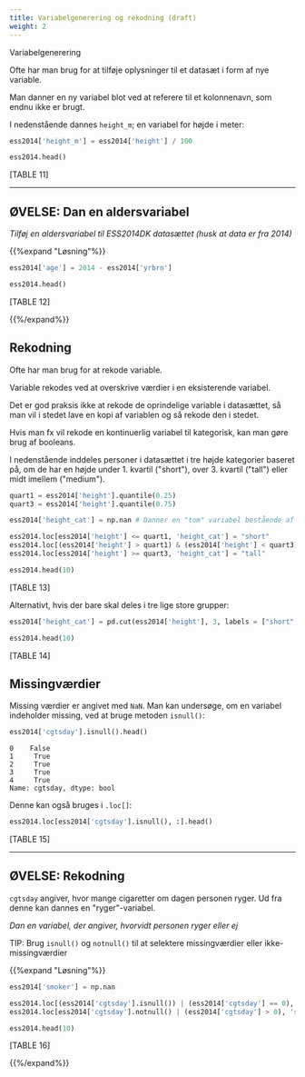 ```yaml
---
title: Variabelgenerering og rekodning (draft)
weight: 2
---
```

Variabelgenerering

Ofte har man brug for at tilføje oplysninger til et datasæt i form af nye variable.

Man danner en ny variabel blot ved at referere til et kolonnenavn, som endnu ikke er brugt.

I nedenstående dannes `height_m`; en variabel for højde i meter:


```python
ess2014['height_m'] = ess2014['height'] / 100

ess2014.head()
```




[TABLE 11]



---

## ØVELSE: Dan en aldersvariabel

*Tilføj en aldersvariabel til ESS2014DK datasættet (husk at data er fra 2014)*

{{%expand "Løsning"%}}


```python
ess2014['age'] = 2014 - ess2014['yrbrn']

ess2014.head()
```




[TABLE 12]



{{%/expand%}}

## Rekodning

Ofte har man brug for at rekode variable.

Variable rekodes ved at overskrive værdier i en eksisterende variabel.

Det er god praksis ikke at rekode de oprindelige variable i datasættet, så man vil i stedet lave en kopi af variablen og så rekode den i stedet.

Hvis man fx vil rekode en kontinuerlig variabel til kategorisk, kan man gøre brug af booleans. 

I nedenstående inddeles personer i datasættet i tre højde kategorier baseret på, om de har en højde under 1. kvartil ("short"), over 3. kvartil ("tall") eller midt imellem ("medium").


```python
quart1 = ess2014['height'].quantile(0.25)
quart3 = ess2014['height'].quantile(0.75)

ess2014['height_cat'] = np.nan # Danner en "tom" variabel bestående af missing

ess2014.loc[ess2014['height'] <= quart1, 'height_cat'] = "short"
ess2014.loc[(ess2014['height'] > quart1) & (ess2014['height'] < quart3), 'height_cat'] = "medium"
ess2014.loc[ess2014['height'] >= quart3, 'height_cat'] = "tall"

ess2014.head(10)
```




[TABLE 13]



Alternativt, hvis der bare skal deles i tre lige store grupper:


```python
ess2014['height_cat'] = pd.cut(ess2014['height'], 3, labels = ["short", "medium", "tall"])

ess2014.head(10)
```




[TABLE 14]



## Missingværdier

Missing værdier er angivet med `NaN`. Man kan undersøge, om en variabel indeholder missing, ved at bruge metoden `isnull()`:


```python
ess2014['cgtsday'].isnull().head()
```




    0    False
    1     True
    2     True
    3     True
    4     True
    Name: cgtsday, dtype: bool



Denne kan også bruges i `.loc[]`:


```python
ess2014.loc[ess2014['cgtsday'].isnull(), :].head()
```




[TABLE 15]



---
## ØVELSE: Rekodning

`cgtsday` angiver, hvor mange cigaretter om dagen personen ryger. Ud fra denne kan dannes en "ryger"-variabel.

*Dan en variabel, der angiver, hvorvidt personen ryger eller ej*

TIP: Brug `isnull()` og `notnull()` til at selektere missingværdier eller ikke-missingværdier

{{%expand "Løsning"%}}


```python
ess2014['smoker'] = np.nan

ess2014.loc[(ess2014['cgtsday'].isnull()) | (ess2014['cgtsday'] == 0), 'smoker'] = 'not a smoker'
ess2014.loc[ess2014['cgtsday'].notnull() | (ess2014['cgtsday'] > 0), 'smoker'] = 'smoker'

ess2014.head(10)
```




[TABLE 16]



{{%/expand%}}

